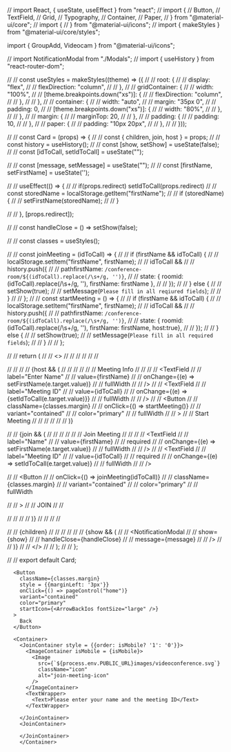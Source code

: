 // import React, { useState, useEffect } from "react";
// import {
//   Button,
//   TextField,
//   Grid,
//   Typography,
//   Container,
//   Paper,
// } from "@material-ui/core";
// import {
// } from "@material-ui/icons";
// import { makeStyles } from "@material-ui/core/styles";

import { GroupAdd, Videocam } from "@material-ui/icons";

// import NotificationModal from "./Modals";
// import { useHistory } from "react-router-dom";

// // const useStyles = makeStyles((theme) => ({
// //   root: {
// //     display: "flex",
// //     flexDirection: "column",
// //   },
// //   gridContainer: {
// //     width: "100%",
// //     [theme.breakpoints.down("xs")]: {
// //       flexDirection: "column",
// //     },
// //   },
// //   container: {
// //     width: "auto",
// //     margin: "35px 0",
// //     padding: 0,
// //     [theme.breakpoints.down("xs")]: {
// //       width: "80%",
// //     },
// //   },
// //   margin: {
// //     marginTop: 20,
// //   },
// //   padding: {
// //     padding: 10,
// //   },
// //   paper: {
// //     padding: "10px 20px",
// //   },
// // }));

// // const Card = (props) => {
// //   const { children, join, host } = props;
// //   const history = useHistory();
// //   const [show, setShow] = useState(false);
// //   const [idToCall, setIdToCall] = useState("");
 
// //   const [message, setMessage] = useState("");
// //   const [firstName, setFirstName] = useState('');


// //   useEffect(() => {
// //     if(props.redirect) setIdToCall(props.redirect)
// //     const storedName = localStorage.getItem("firstName");
// //     if (storedName) {
// //       setFirstName(storedName);
// //     }

// //   }, [props.redirect]);


// //   const handleClose = () => setShow(false);

// //   const classes = useStyles();



// //   const joinMeeting = (idToCall) => {
// //     if (firstName && idToCall) {
// //       localStorage.setItem("firstName", firstName);
// //       idToCall &&
// //       history.push({
// //         pathfirstName: `/conference-room/${(idToCall).replace(/\s+/g, '')}`,
// //         state: { roomid: (idToCall).replace(/\s+/g, ''), firstName: firstName },
// //       });
// //     } else {
// //       setShow(true);
// //       setMessage(`Please fill in all reqiured fields`);
// //     }
// //   };
// //   const startMeeting = () => {
// //     if (firstName && idToCall) {
// //       localStorage.setItem("firstName", firstName);
// //       idToCall &&
// //       history.push({
// //         pathfirstName: `/conference-room/${(idToCall).replace(/\s+/g, '')}`,
// //         state: { roomid:  (idToCall).replace(/\s+/g, ''), firstName: firstName, host:true},
// //       });
// //     } else {
// //       setShow(true);
// //       setMessage(`Please fill in all required fields`);
// //     }
// //   };

// //   return (
// //     <>
// //       <Container className={classes.container}>
// //         <Paper elevation={10} className={classes.paper}>
// //           <form className={classes.root} noValidate autoComplete="off">
// //             <Grid container className={classes.gridContainer}>
// //               {host && (
// //                 <Grid item className={classes.padding}>
// //                   <Typography gutterBottom variant="h6">
// //                     Meeting Info
// //                   </Typography>
// //                   <TextField
// //                     label="Enter Name"
// //                     value={firstName}
// //                     onChange={(e) => setFirstName(e.target.value)}
// //                     fullWidth
// //                   />
// //                   <TextField
// //                     label="Meeting ID"
// //                     value={idToCall}
// //                     onChange={(e) => {setIdToCall(e.target.value)}}
// //                     fullWidth
// //                   />
// //                     <Button
// //                       className={classes.margin}
// //                       onClick={() => startMeeting()}
// //                       variant="contained"
// //                       color="primary"
// //                       fullWidth
// //                     >
// //                        Start Meeting
// //                     </Button>
// //                 </Grid>
// //               )}

// //               {join && (
// //                 <Grid item xs={12} md={6} className={classes.padding}>
// //                   <Typography gutterBottom variant="h6">
// //                     Join Meeting
// //                   </Typography>
// //                   <TextField
// //                     label="Name"
// //                     value={firstName}
// //                     required
// //                     onChange={(e) => setFirstName(e.target.value)}
// //                     fullWidth
// //                   />
// //                   <TextField
// //                     label="Meeting ID"
// //                     value={idToCall}
// //                     required
// //                     onChange={(e) => setIdToCall(e.target.value)}
// //                     fullWidth
// //                   />
                
// //                     <Button
// //                       onClick={() => joinMeeting(idToCall)}
// //                       className={classes.margin}
// //                       variant="contained"
// //                       color="primary"
// //                       fullWidth
                      
// //                     >
// //                       JOIN
// //                     </Button>
                  
// //                 </Grid>
// //               )}
// //             </Grid>
// //           </form>
// //           {children}
// //         </Paper>
// //       </Container>
// //       {show && (
// //         <NotificationModal
// //           show={show}
// //           handleClose={handleClose}
// //           message={message}
// //         />
// //       )}
// //     </>
// //   );
// // };

// // export default Card;

      <Button
        className={classes.margin}
        style = {{marginLeft: '3px'}}
        onClick={() => pageControl("home")}
        variant="contained"
        color="primary"
        startIcon={<ArrowBackIos fontSize="large" />}
      >
        Back
      </Button>

      <Container>
        <JoinContainer style = {{order: isMobile? '1': '0'}}>
          <ImageContainer isMobile = {isMobile}>
            <Image
              src={`${process.env.PUBLIC_URL}images/videoconference.svg`}
              className="icon"
              alt="join-meeting-icon"
            />
          </ImageContainer>
          <TextWrapper>
            <Text>Please enter your name and the meeting ID</Text>
          </TextWrapper>
       
        </JoinContainer>
        <JoinContainer>
        
        </JoinContainer>
        </Container>
   